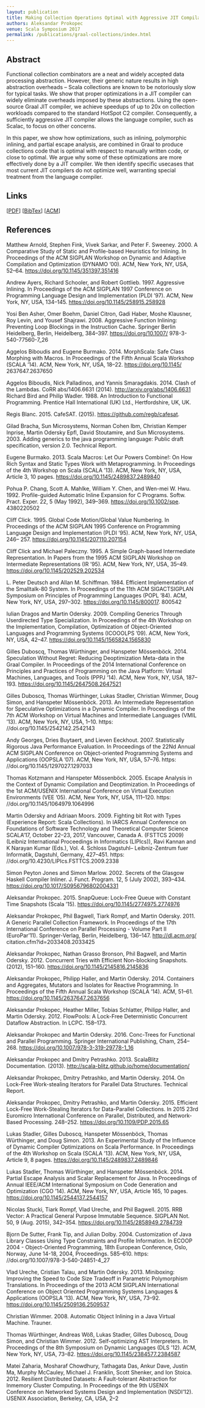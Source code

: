 ```yaml
---
layout: publication
title: Making Collection Operations Optimal with Aggressive JIT Compilation
authors: Aleksandar Prokopec
venue: Scala Symposium 2017
permalink: /publications/graal-collections/index.html
---
```



## Abstract

Functional collection combinators are a neat and widely accepted
data processing abstraction. However, their generic
nature results in high abstraction overheads – Scala collections
are known to be notoriously slow for typical tasks. We
show that proper optimizations in a JIT compiler can widely
eliminate overheads imposed by these abstractions. Using
the open-source Graal JIT compiler, we achieve speedups of
up to 20x on collection workloads compared to the standard
HotSpot C2 compiler. Consequently, a sufficiently aggressive
JIT compiler allows the language compiler, such as Scalac,
to focus on other concerns.

In this paper, we show how optimizations, such as inlining,
polymorphic inlining, and partial escape analysis, are
combined in Graal to produce collections code that is optimal
with respect to manually written code, or close to optimal.
We argue why some of these optimizations are more effectively
done by a JIT compiler. We then identify specific usecases
that most current JIT compilers do not optimize well,
warranting special treatment from the language compiler.

## Links

\[[PDF](/resources/docs/graal-collections.pdf)\]
\[[BibTex](/resources/docs/bibtex/graal-collections.bib)\]
\[[ACM](https://dl.acm.org/citation.cfm?id=3136002)\]


## References

Matthew Arnold, Stephen Fink, Vivek Sarkar, and Peter F. Sweeney. 2000.
A Comparative Study of Static and Profile-based Heuristics for Inlining.
In Proceedings of the ACM SIGPLAN Workshop on Dynamic and Adaptive
Compilation and Optimization (DYNAMO ’00). ACM, New York, NY, USA,
52–64. https://doi.org/10.1145/351397.351416

Andrew Ayers, Richard Schooler, and Robert Gottlieb. 1997. Aggressive
Inlining. In Proceedings of the ACM SIGPLAN 1997 Conference on Programming
Language Design and Implementation (PLDI ’97). ACM, New
York, NY, USA, 134–145. https://doi.org/10.1145/258915.258928

Yosi Ben Asher, Omer Boehm, Daniel Citron, Gadi Haber, Moshe Klausner,
Roy Levin, and Yousef Shajrawi. 2008. Aggressive Function Inlining:
Preventing Loop Blockings in the Instruction Cache. Springer
Berlin Heidelberg, Berlin, Heidelberg, 384–397. https://doi.org/10.1007/
978-3-540-77560-7_26

Aggelos Biboudis and Eugene Burmako. 2014. MorphScala: Safe Class
Morphing with Macros. In Proceedings of the Fifth Annual Scala Workshop
(SCALA ’14). ACM, New York, NY, USA, 18–22. https://doi.org/10.1145/
2637647.2637650

Aggelos Biboudis, Nick Palladinos, and Yannis Smaragdakis. 2014. Clash of
the Lambdas. CoRR abs/1406.6631 (2014). http://arxiv.org/abs/1406.6631
Richard Bird and Philip Wadler. 1988. An Introduction to Functional Programming.
Prentice Hall International (UK) Ltd., Hertfordshire, UK,
UK.

Regis Blanc. 2015. CafeSAT. (2015). https://github.com/regb/cafesat.

Gilad Bracha, Sun Microsystems, Norman Cohen Ibm, Christian Kemper
Inprise, Martin Odersky Epfl, David Stoutamire, and Sun Microsystems.
2003. Adding generics to the java programming language: Public draft
specification, version 2.0. Technical Report.

Eugene Burmako. 2013. Scala Macros: Let Our Powers Combine!: On How
Rich Syntax and Static Types Work with Metaprogramming. In Proceedings
of the 4th Workshop on Scala (SCALA ’13). ACM, New York, NY, USA,
Article 3, 10 pages. https://doi.org/10.1145/2489837.2489840

Pohua P. Chang, Scott A. Mahlke, William Y. Chen, and Wen-mei W. Hwu.
1992. Profile-guided Automatic Inline Expansion for C Programs. Softw.
Pract. Exper. 22, 5 (May 1992), 349–369. https://doi.org/10.1002/spe.
4380220502

Cliff Click. 1995. Global Code Motion/Global Value Numbering. In Proceedings
of the ACM SIGPLAN 1995 Conference on Programming Language
Design and Implementation (PLDI ’95). ACM, New York, NY, USA, 246–
257. https://doi.org/10.1145/207110.207154

Cliff Click and Michael Paleczny. 1995. A Simple Graph-based Intermediate
Representation. In Papers from the 1995 ACM SIGPLAN Workshop on
Intermediate Representations (IR ’95). ACM, New York, NY, USA, 35–49.
https://doi.org/10.1145/202529.202534

L. Peter Deutsch and Allan M. Schiffman. 1984. Efficient Implementation
of the Smalltalk-80 System. In Proceedings of the 11th ACM SIGACTSIGPLAN
Symposium on Principles of Programming Languages (POPL
’84). ACM, New York, NY, USA, 297–302. https://doi.org/10.1145/800017.
800542

Iulian Dragos and Martin Odersky. 2009. Compiling Generics Through Userdirected
Type Specialization. In Proceedings of the 4th Workshop on the
Implementation, Compilation, Optimization of Object-Oriented Languages
and Programming Systems (ICOOOLPS ’09). ACM, New York, NY, USA,
42–47. https://doi.org/10.1145/1565824.1565830

Gilles Duboscq, Thomas Würthinger, and Hanspeter Mössenböck. 2014.
Speculation Without Regret: Reducing Deoptimization Meta-data in the
Graal Compiler. In Proceedings of the 2014 International Conference on
Principles and Practices of Programming on the Java Platform: Virtual
Machines, Languages, and Tools (PPPJ ’14). ACM, New York, NY, USA,
187–193. https://doi.org/10.1145/2647508.2647521

Gilles Duboscq, Thomas Würthinger, Lukas Stadler, Christian Wimmer,
Doug Simon, and Hanspeter Mössenböck. 2013. An Intermediate Representation
for Speculative Optimizations in a Dynamic Compiler. In
Proceedings of the 7th ACM Workshop on Virtual Machines and Intermediate
Languages (VMIL ’13). ACM, New York, NY, USA, 1–10. https:
//doi.org/10.1145/2542142.2542143

Andy Georges, Dries Buytaert, and Lieven Eeckhout. 2007. Statistically
Rigorous Java Performance Evaluation. In Proceedings of the 22Nd Annual
ACM SIGPLAN Conference on Object-oriented Programming Systems and
Applications (OOPSLA ’07). ACM, New York, NY, USA, 57–76. https:
//doi.org/10.1145/1297027.1297033

Thomas Kotzmann and Hanspeter Mössenböck. 2005. Escape Analysis in
the Context of Dynamic Compilation and Deoptimization. In Proceedings
of the 1st ACM/USENIX International Conference on Virtual Execution
Environments (VEE ’05). ACM, New York, NY, USA, 111–120. https:
//doi.org/10.1145/1064979.1064996

Martin Odersky and Adriaan Moors. 2009. Fighting bit Rot with Types
(Experience Report: Scala Collections). In IARCS Annual Conference on
Foundations of Software Technology and Theoretical Computer Science
SCALA’17, October 22–23, 2017, Vancouver, Canada A.
(FSTTCS 2009) (Leibniz International Proceedings in Informatics (LIPIcs)),
Ravi Kannan and K Narayan Kumar (Eds.), Vol. 4. Schloss Dagstuhl–
Leibniz-Zentrum fuer Informatik, Dagstuhl, Germany, 427–451. https:
//doi.org/10.4230/LIPIcs.FSTTCS.2009.2338

Simon Peyton Jones and Simon Marlow. 2002. Secrets of the Glasgow
Haskell Compiler Inliner. J. Funct. Program. 12, 5 (July 2002), 393–434.
https://doi.org/10.1017/S0956796802004331

Aleksandar Prokopec. 2015. SnapQueue: Lock-Free Queue with Constant
Time Snapshots (Scala ’15). https://doi.org/10.1145/2774975.2774976

Aleksandar Prokopec, Phil Bagwell, Tiark Rompf, and Martin Odersky. 2011.
A Generic Parallel Collection Framework. In Proceedings of the 17th
International Conference on Parallel Processing - Volume Part II (EuroPar’11).
Springer-Verlag, Berlin, Heidelberg, 136–147. http://dl.acm.org/
citation.cfm?id=2033408.2033425

Aleksandar Prokopec, Nathan Grasso Bronson, Phil Bagwell, and Martin
Odersky. 2012. Concurrent Tries with Efficient Non-blocking Snapshots.
(2012), 151–160. https://doi.org/10.1145/2145816.2145836

Aleksandar Prokopec, Philipp Haller, and Martin Odersky. 2014. Containers
and Aggregates, Mutators and Isolates for Reactive Programming. In
Proceedings of the Fifth Annual Scala Workshop (SCALA ’14). ACM, 51–61.
https://doi.org/10.1145/2637647.2637656

Aleksandar Prokopec, Heather Miller, Tobias Schlatter, Philipp Haller, and
Martin Odersky. 2012. FlowPools: A Lock-Free Deterministic Concurrent
Dataflow Abstraction. In LCPC. 158–173.

Aleksandar Prokopec and Martin Odersky. 2016. Conc-Trees for Functional
and Parallel Programming. Springer International Publishing, Cham,
254–268. https://doi.org/10.1007/978-3-319-29778-1_16

Aleksandar Prokopec and Dmitry Petrashko. 2013. ScalaBlitz Documentation.
(2013). http://scala-blitz.github.io/home/documentation/

Aleksandar Prokopec, Dmitry Petrashko, and Martin Odersky. 2014. On
Lock-Free Work-stealing Iterators for Parallel Data Structures. Technical
Report.

Aleksandar Prokopec, Dmitry Petrashko, and Martin Odersky. 2015. Efficient
Lock-Free Work-Stealing Iterators for Data-Parallel Collections. In
2015 23rd Euromicro International Conference on Parallel, Distributed, and
Network-Based Processing. 248–252. https://doi.org/10.1109/PDP.2015.65

Lukas Stadler, Gilles Duboscq, Hanspeter Mössenböck, Thomas Würthinger,
and Doug Simon. 2013. An Experimental Study of the Influence of
Dynamic Compiler Optimizations on Scala Performance. In Proceedings
of the 4th Workshop on Scala (SCALA ’13). ACM, New York, NY, USA,
Article 9, 8 pages. https://doi.org/10.1145/2489837.2489846

Lukas Stadler, Thomas Würthinger, and Hanspeter Mössenböck. 2014. Partial
Escape Analysis and Scalar Replacement for Java. In Proceedings
of Annual IEEE/ACM International Symposium on Code Generation and
Optimization (CGO ’14). ACM, New York, NY, USA, Article 165, 10 pages.
https://doi.org/10.1145/2544137.2544157

Nicolas Stucki, Tiark Rompf, Vlad Ureche, and Phil Bagwell. 2015. RRB
Vector: A Practical General Purpose Immutable Sequence. SIGPLAN Not.
50, 9 (Aug. 2015), 342–354. https://doi.org/10.1145/2858949.2784739

Bjorn De Sutter, Frank Tip, and Julian Dolby. 2004. Customization of
Java Library Classes Using Type Constraints and Profile Information.
In ECOOP 2004 - Object-Oriented Programming, 18th European Conference,
Oslo, Norway, June 14-18, 2004, Proceedings. 585–610. https:
//doi.org/10.1007/978-3-540-24851-4_27

Vlad Ureche, Cristian Talau, and Martin Odersky. 2013. Miniboxing:
Improving the Speed to Code Size Tradeoff in Parametric Polymorphism
Translations. In Proceedings of the 2013 ACM SIGPLAN International
Conference on Object Oriented Programming Systems Languages
&#38; Applications (OOPSLA ’13). ACM, New York, NY, USA, 73–92.
https://doi.org/10.1145/2509136.2509537

Christian Wimmer. 2008. Automatic Object Inlining in a Java Virtual Machine.
Trauner.

Thomas Würthinger, Andreas Wöß, Lukas Stadler, Gilles Duboscq, Doug
Simon, and Christian Wimmer. 2012. Self-optimizing AST Interpreters. In
Proceedings of the 8th Symposium on Dynamic Languages (DLS ’12). ACM,
New York, NY, USA, 73–82. https://doi.org/10.1145/2384577.2384587

Matei Zaharia, Mosharaf Chowdhury, Tathagata Das, Ankur Dave, Justin
Ma, Murphy McCauley, Michael J. Franklin, Scott Shenker, and Ion Stoica.
2012. Resilient Distributed Datasets: A Fault-tolerant Abstraction for Inmemory
Cluster Computing. In Proceedings of the 9th USENIX Conference
on Networked Systems Design and Implementation (NSDI’12). USENIX
Association, Berkeley, CA, USA, 2–2
